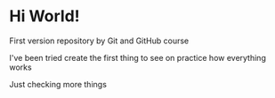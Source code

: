 # Hi World!
 First version repository by Git and GitHub course

I've been tried create the first thing to see on practice how everything works

Just checking more things
